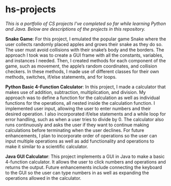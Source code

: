 # hs-projects

_This is a portfolio of CS projects I've completed so far while learning Python and Java. Below are descriptions of the projects in this repository._

**Snake Game**: For this project, I emulated the popular game Snake where the user collects randomly placed apples and grows their snake as they do so. The user must avoid collisions with their snake’s body and the borders. The approach I took was to create a GUI frame with all the constants, variables, and instances I needed. Then, I created methods for each component of the game, such as movement, the apple’s random coordinates, and collision checkers. In these methods, I made use of different classes for their own methods, switches, if/else statements, and for loops. 

**Python Basic 4-Function Calculator**: In this project, I made a calculator that makes use of addition, subtraction, multiplication, and division. My approach was to define a function for the calculation as well as individual functions for the operations, all nested inside the calculation function. I implemented user input, allowing the user to enter numbers and their desired operation. I also incorporated if/else statements and a while loop for error handling, such as when a user tries to divide by 0. The calculator also runs continuously and asks the user if they want to continue making calculations before terminating when the user declines. For future enhancements, I plan to incorporate order of operations so the user can input multiple operations as well as add functionality and operations to make it similar to a scientific calculator. 

**Java GUI Calculator**: This project implements a GUI in Java to make a basic 4-function calculator. It allows the user to click numbers and operations and returns the output. Future enhancements include connecting the keyboard to the GUI so the user can type numbers in as well as expanding the operations allowed in the calculator. 
